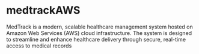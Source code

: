 # medtrackAWS
MedTrack is a modern, scalable healthcare management system hosted on Amazon Web Services (AWS) cloud infrastructure. The system is designed to streamline and enhance healthcare delivery through secure, real-time access to medical records
